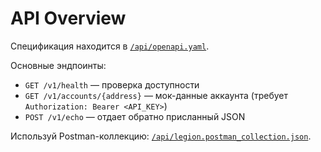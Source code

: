 # API Overview

Спецификация находится в [`/api/openapi.yaml`](../api/openapi.yaml).

Основные эндпоинты:
- `GET /v1/health` — проверка доступности
- `GET /v1/accounts/{address}` — мок-данные аккаунта (требует `Authorization: Bearer <API_KEY>`)
- `POST /v1/echo` — отдает обратно присланный JSON

Используй Postman-коллекцию: [`/api/legion.postman_collection.json`](../api/legion.postman_collection.json).
